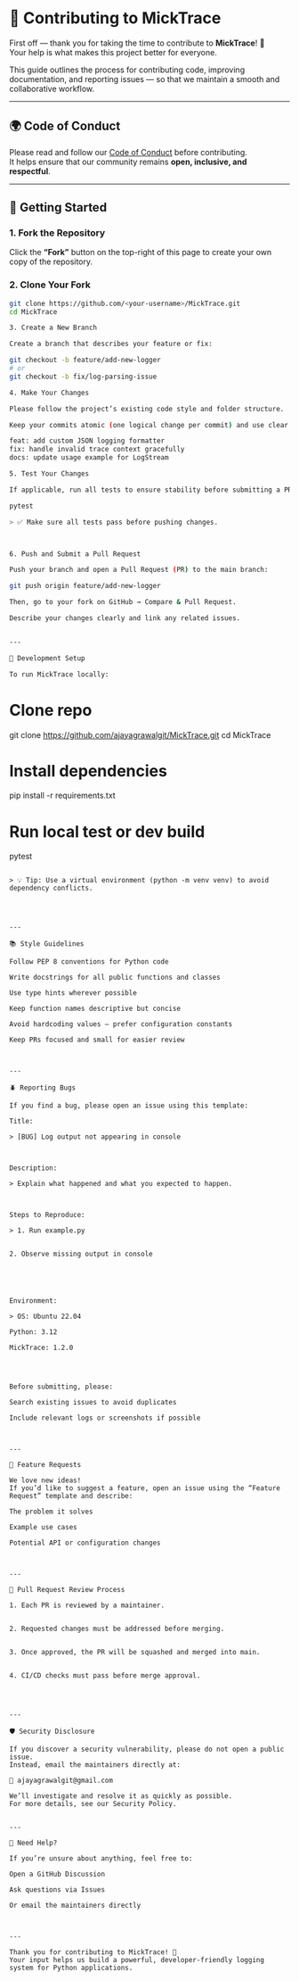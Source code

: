 # 🤝 Contributing to MickTrace

First off — thank you for taking the time to contribute to **MickTrace**! 🎉  
Your help is what makes this project better for everyone.

This guide outlines the process for contributing code, improving documentation, and reporting issues — so that we maintain a smooth and collaborative workflow.

---

## 🌍 Code of Conduct

Please read and follow our [Code of Conduct](./CODE_OF_CONDUCT.md) before contributing.  
It helps ensure that our community remains **open, inclusive, and respectful**.

---

## 🧠 Getting Started

### 1. Fork the Repository

Click the **“Fork”** button on the top-right of this page to create your own copy of the repository.

### 2. Clone Your Fork

```bash
git clone https://github.com/<your-username>/MickTrace.git
cd MickTrace

3. Create a New Branch

Create a branch that describes your feature or fix:

git checkout -b feature/add-new-logger
# or
git checkout -b fix/log-parsing-issue

4. Make Your Changes

Please follow the project’s existing code style and folder structure.

Keep your commits atomic (one logical change per commit) and use clear commit messages, e.g.:

feat: add custom JSON logging formatter
fix: handle invalid trace context gracefully
docs: update usage example for LogStream

5. Test Your Changes

If applicable, run all tests to ensure stability before submitting a PR.

pytest

> ✅ Make sure all tests pass before pushing changes.



6. Push and Submit a Pull Request

Push your branch and open a Pull Request (PR) to the main branch:

git push origin feature/add-new-logger

Then, go to your fork on GitHub → Compare & Pull Request.

Describe your changes clearly and link any related issues.


---

🧰 Development Setup

To run MickTrace locally:

```
# Clone repo
git clone https://github.com/ajayagrawalgit/MickTrace.git
cd MickTrace

# Install dependencies
pip install -r requirements.txt

# Run local test or dev build
pytest
```

> 💡 Tip: Use a virtual environment (python -m venv venv) to avoid dependency conflicts.




---

📚 Style Guidelines

Follow PEP 8 conventions for Python code

Write docstrings for all public functions and classes

Use type hints wherever possible

Keep function names descriptive but concise

Avoid hardcoding values — prefer configuration constants

Keep PRs focused and small for easier review



---

🪲 Reporting Bugs

If you find a bug, please open an issue using this template:

Title:

> [BUG] Log output not appearing in console



Description:

> Explain what happened and what you expected to happen.



Steps to Reproduce:

> 1. Run example.py


2. Observe missing output in console





Environment:

> OS: Ubuntu 22.04

Python: 3.12

MickTrace: 1.2.0




Before submitting, please:

Search existing issues to avoid duplicates

Include relevant logs or screenshots if possible



---

🚀 Feature Requests

We love new ideas!
If you’d like to suggest a feature, open an issue using the “Feature Request” template and describe:

The problem it solves

Example use cases

Potential API or configuration changes



---

🧩 Pull Request Review Process

1. Each PR is reviewed by a maintainer.


2. Requested changes must be addressed before merging.


3. Once approved, the PR will be squashed and merged into main.


4. CI/CD checks must pass before merge approval.




---

🛡️ Security Disclosure

If you discover a security vulnerability, please do not open a public issue.
Instead, email the maintainers directly at:

📧 ajayagrawalgit@gmail.com

We’ll investigate and resolve it as quickly as possible.
For more details, see our Security Policy.


---

🧠 Need Help?

If you’re unsure about anything, feel free to:

Open a GitHub Discussion

Ask questions via Issues

Or email the maintainers directly



---

Thank you for contributing to MickTrace! 💙
Your input helps us build a powerful, developer-friendly logging system for Python applications.